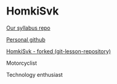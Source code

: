 # HomkiSvk

[Our syllabus repo](https://github.com/green-fox-academy/prg-ori-syllabus)

[Personal github](https://github.com/HomkiSvk)

[HomkiSvk - forked (git-lesson-repository)](https://github.com/HomkiSvk/git-lesson-repository "Homki-forked-git-lesson-repository")

Motorcyclist

Technology enthusiast
